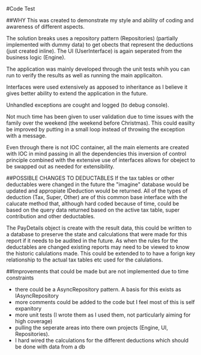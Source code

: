 #Code Test

##WHY
This was created to demonstrate my style and ability of coding and awareness of different aspects.

The solution breaks uses a repository pattern (Repositories) (partially implemented with dummy data)
to get obects that represent the deductions (just created inline). 
The UI (UserInterface) is again seperated from the business logic (Engine).

The application was mainly developed through the unit tests whih you can run to verify the results as 
well as running the main applicaiton.

Interfaces were used extensively as apposed to inheritance as I believe it gives better ability to extend
the application in the future.

Unhandled exceptions are cought and logged (to debug console).

Not much time has been given to user validation due to time issues with the family over the weekend 
(the weekend before Christmas). This could easilty be improved by putting in a small loop instead of
throwing the exception with a message.

Even through there is not IOC container, all the main elements are created with IOC in mind passing
in all the dependencies this inversion of control principle combined with the extensive use of interfaces
allows for obeject to be swapped out as needed for extensibility.

##POSSIBLE CHANGES TO DEDUCTABLES
If the tax tables or other deductables were changed in the future the "imagine" database would be
updated and appropiate IDeduction would be returned. All of the types of deduction (Tax, Super, Other) 
are of this common base interface with the calucate method that, although hard coded because of time, could be
based on the query data returned based on the active tax table, super contribution and other deductables.

The PayDetails object is create with the result data, this could be written to a database to preserve the
state and calculations that were made for this report if it needs to be audited in the future. As when the
rules for the deductables are changed existing reports may need to be viewed to know the historic calulations
made. This could be extended to to have a forign key relationship to the actual tax tables etc used for
the calulations.


##Improvements that could be made but are not implemented due to time constraints
- there could be a AsyncRepository pattern. A basis for this exists as IAsyncRepository
- more comments could be added to the code but I feel most of this is self expanitory
- more unit tests (I wrote them as I used them, not particularly aiming for high coverage)
- pulling the seperate areas into there own projects (Engine, UI, Repositories).
- I hard wired the calculations for the different deductions which should be done with data from a db

